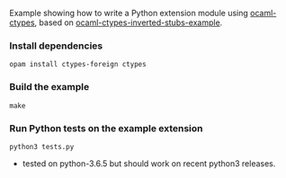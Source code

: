 Example showing how to write a Python extension module using [ocaml-ctypes](https://github.com/ocamllabs/ocaml-ctypes/tree/master/src/ctypes), based on [ocaml-ctypes-inverted-stubs-example](https://github.com/yallop/ocaml-ctypes-inverted-stubs-example).

### Install dependencies

```shell
opam install ctypes-foreign ctypes
```

### Build the example

```shell
make
```

### Run Python tests on the example extension

```shell
python3 tests.py
```

- tested on python-3.6.5 but should work on recent python3 releases.
